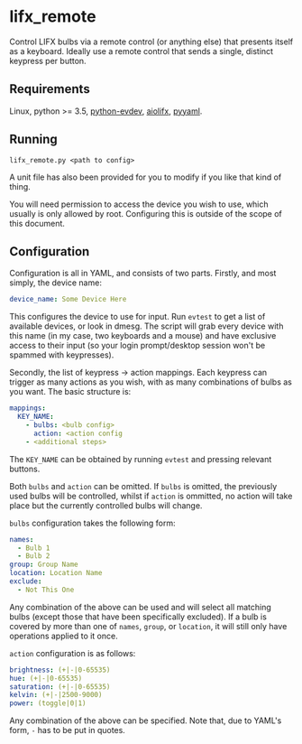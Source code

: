 # lifx_remote
Control LIFX bulbs via a remote control (or anything else) that presents
itself as a keyboard. Ideally use a remote control that sends a single,
distinct keypress per button.

## Requirements

Linux, python >= 3.5, [python-evdev](https://github.com/gvalkov/python-evdev),
[aiolifx](https://github.com/frawau/aiolifx),
[pyyaml](https://github.com/yaml/pyyaml).

## Running

```lifx_remote.py <path to config>```

A unit file has also been provided for you to modify if you like that kind of
thing.

You will need permission to access the device you wish to use, which usually
is only allowed by root. Configuring this is outside of the scope of this
document.

## Configuration

Configuration is all in YAML, and consists of two parts. Firstly, and most
simply, the device name:
```yaml
device_name: Some Device Here
```

This configures the device to use for input. Run `evtest` to get a list of
available devices, or look in dmesg. The script will grab every device with
this name (in my case, two keyboards and a mouse) and have exclusive access to
their input (so your login prompt/desktop session won't be spammed with
keypresses).

Secondly, the list of keypress → action mappings. Each keypress can trigger as
many actions as you wish, with as many combinations of bulbs as you want. The
basic structure is:
```yaml
mappings:
  KEY_NAME:
    - bulbs: <bulb config>
      action: <action config
    - <additional steps>
```

The `KEY_NAME` can be obtained by running `evtest` and pressing relevant
buttons.

Both `bulbs` and `action` can be omitted. If `bulbs` is omitted, the previously
used bulbs will be controlled, whilst if `action` is ommitted, no action will
take place but the currently controlled bulbs will change.

`bulbs` configuration takes the following form:

```yaml
names:
  - Bulb 1
  - Bulb 2
group: Group Name
location: Location Name
exclude:
  - Not This One
```

Any combination of the above can be used and will select all matching bulbs
(except those that have been specifically excluded). If a bulb is covered
by more than one of `names`, `group`, or `location`, it will still only have
operations applied to it once.

`action` configuration is as follows:

```yaml
brightness: (+|-|0-65535)
hue: (+|-|0-65535)
saturation: (+|-|0-65535)
kelvin: (+|-|2500-9000)
power: (toggle|0|1)
```

Any combination of the above can be specified. Note that, due to YAML's
form, `-` has to be put in quotes.
